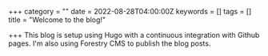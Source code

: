 +++
category = ""
date = 2022-08-28T04:00:00Z
keywords = []
tags = []
title = "Welcome to the blog!"

+++
This blog is setup using Hugo with a continuous integration with Github pages. I'm also using Forestry CMS to publish the blog posts.